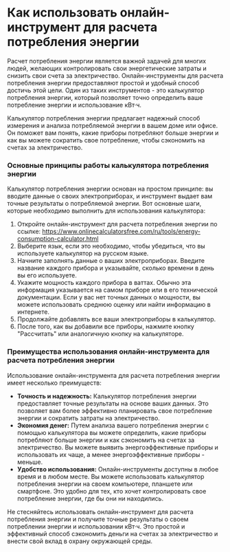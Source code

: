 Как использовать онлайн-инструмент для расчета потребления энергии
==================================================================

Расчет потребления энергии является важной задачей для многих людей, желающих контролировать свои энергетические затраты и снизить свои счета за электричество. Онлайн-инструменты для расчета потребления энергии предоставляют простой и удобный способ достичь этой цели. Один из таких инструментов - это калькулятор потребления энергии, который позволяет точно определить ваше потребление энергии и использование кВт·ч.

Калькулятор потребления энергии предлагает надежный способ измерения и анализа потребляемой энергии в вашем доме или офисе. Он поможет вам понять, какие приборы потребляют больше энергии и как вы можете сократить свое потребление, чтобы сэкономить на счетах за электричество.

### Основные принципы работы калькулятора потребления энергии

Калькулятор потребления энергии основан на простом принципе: вы вводите данные о своих электроприборах, и инструмент выдает вам точные результаты о потребляемой энергии. Вот основные шаги, которые необходимо выполнить для использования калькулятора:

1. Откройте онлайн-инструмент для расчета потребления энергии по ссылке: <https://www.onlinecalculatorsfree.com/ru/tools/energy-consumption-calculator.html>
2. Выберите язык, если это необходимо, чтобы убедиться, что вы используете калькулятор на русском языке.
3. Начните заполнять данные о ваших электроприборах. Введите название каждого прибора и указывайте, сколько времени в день вы его используете.
4. Укажите мощность каждого прибора в ваттах. Обычно эта информация указывается на самом приборе или в его технической документации. Если у вас нет точных данных о мощности, вы можете использовать среднюю оценку или найти информацию в интернете.
5. Продолжайте добавлять все ваши электроприборы в калькулятор.
6. После того, как вы добавили все приборы, нажмите кнопку "Рассчитать" или аналогичную кнопку на калькуляторе.

### Преимущества использования онлайн-инструмента для расчета потребления энергии

Использование онлайн-инструмента для расчета потребления энергии имеет несколько преимуществ:

- **Точность и надежность:** Калькулятор потребления энергии предоставляет точные результаты на основе ваших данных. Это позволяет вам более эффективно планировать свое потребление энергии и сократить затраты на электричество.
- **Экономия денег:** Путем анализа вашего потребления энергии с помощью калькулятора вы можете определить, какие приборы потребляют больше энергии и как сэкономить на счетах за электричество. Вы можете выявить энергоэффективные приборы и использовать их чаще, а менее энергоэффективные приборы - меньше.
- **Удобство использования:** Онлайн-инструменты доступны в любое время и в любом месте. Вы можете использовать калькулятор потребления энергии на своем компьютере, планшете или смартфоне. Это удобно для тех, кто хочет контролировать свое потребление энергии, где бы они ни находились.

Не стесняйтесь использовать онлайн-инструмент для расчета потребления энергии и получите точные результаты о своем потреблении энергии и использовании кВт·ч. Это простой и эффективный способ сэкономить деньги на счетах за электричество и внести свой вклад в охрану окружающей среды.